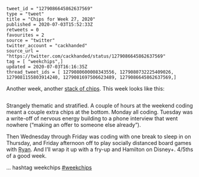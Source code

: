 ```
tweet_id = "1279086645862637569"
type = "tweet"
title = "Chips for Week 27, 2020"
published = 2020-07-03T15:52:33Z
retweets = 0
favourites = 2
source = "twitter"
twitter_account = "cackhanded"
source_url = "https://twitter.com/cackhanded/status/1279086645862637569"
tag = [ "weekchips",]
updated = 2020-07-03T16:16:35Z
thread_tweet_ids = [ 1279080600008343556, 1279080732225409026, 1279081155803914240, 1279081697506623489, 1279086645862637569,]
```

Another week, another [stack of chips](/2020/06/19/my-week-in-poker-chips).
This week looks like this:

<p class='image'><img src='http://mnf.m17s.net/2020/07/03/EcA1IqMWoAEZo_i.jpg' alt=''></p>

Strangely thematic and stratified. A couple of hours at the weekend coding
meant a couple extra chips at the bottom. Monday all coding. Tuesday was a
write-off of nervous energy building to a phone interview that went nowhere
(“making an offer to someone else already”).

Then Wednesday through Friday was coding with one break to sleep in on
Thursday, and Friday afternoon off to play socially distanced board games with
[Ryan](https://twitter.com/rnalexander). And I’ll wrap it up with a fry-up and
Hamilton on Disney+. 4/5ths of a good week.

… hashtag weekchips [#weekchips](/tags/weekchips/)

